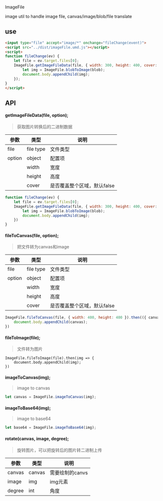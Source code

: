 ImageFile

image util to handle image file, canvas/image/blob/file translate

## use

```html
<input type="file" accept="image/*" onchange="fileChange(event)">
<script src="../dist/imageFile.umd.js"></script>
<script>
function fileChange(ev) {
    let file = ev.target.files[0];
    ImageFile.getImageFileData(file, { width: 300, height: 400, cover: false }).then(blob => {
        let img = ImageFile.blobToImage(blob);
        document.body.appendChild(img);
    });
}
</script>
```

## API

#### getImageFileData(file, option);

> 获取图片转换后的二进制数据

| 参数 | 类型 | 说明 |
| --- | --- | --- |
| file | file type | 文件类型 |
| option | object | 配置项 |
|  | width | 宽度 |
|  | height | 高度 |
|  | cover | 是否覆盖整个区域，默认false |

```javascript
function fileChange(ev) {
    let file = ev.target.files[0];
    ImageFile.getImageFileData(file, { width: 300, height: 400, cover: true }).then(blob => {
        let img = ImageFile.blobToImage(blob);
        document.body.appendChild(img);
    })
}
```

#### fileToCanvas(file, option);

> 把文件转为canvas和image

| 参数 | 类型 | 说明 |
| --- | --- | --- |
| file | file type | 文件类型 |
| option | object | 配置项 |
|  | width | 宽度 |
|  | height | 高度 |
|  | cover | 是否覆盖整个区域，默认false |

```javascript
ImageFile.fileToCanvas(file, { width: 400, height: 400 }).then(({ canvas, image }) => {
    document.body.appendChild(canvas);
})
```

#### fileToImage(file);

> 文件转为图片

```
ImageFile.fileToImage(file).then(img => {
    document.body.appendChild(img);
})
```

#### imageToCanvas(img);

> image to canvas

```javascript
let canvas = ImageFile.imageToCanvas(img);
```

#### imageToBase64(img);

> image to base64

```javascript
let base64 = ImageFile.imageToBase64(img);
```

#### rotate(canvas, image, degree);

> 旋转图片，可以把旋转后的图片转二进制上传

| 参数 | 类型 | 说明 |
| --- | --- | --- |
| canvas | canvas | 需要绘制的canvs |
| image | img | img元素 |
| degree  | int | 角度 |
